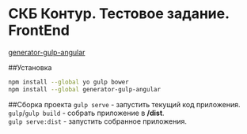 СКБ Контур. Тестовое задание. FrontEnd
======================================

[generator-gulp-angular](https://github.com/Swiip/generator-gulp-angular)  


##Установка
```bash
npm install --global yo gulp bower
npm install --global generator-gulp-angular
```

##Сборка проекта
`gulp serve` - запустить текущий код приложения.  
`gulp`/`gulp build` - собрать приложение в **/dist**.  
`gulp serve:dist` - запустить собранное приложения.  
